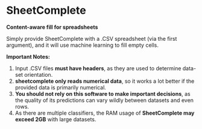 # SheetComplete
**Content-aware fill for spreadsheets**


Simply provide SheetComplete with a .CSV spreadsheet (via the first argument), and it will use machine learning to fill empty cells.

**Important Notes:**

1. Input .CSV files **must have headers**, as they are used to determine data-set orientation.
2. **sheetcomplete only reads numerical data**, so it works a lot better if the provided data is primarily numerical.
3. **You should not rely on this software to make important decisions**, as the quality of its predictions can vary wildly between datasets and even rows.
4. As there are multiple classifiers, the RAM usage of **SheetComplete may exceed 2GB** with large datasets.
